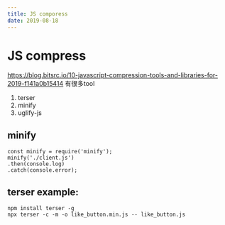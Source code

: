 ```yaml
---
title: JS comporess
date: 2019-08-18
---
```

# JS compress 
https://blog.bitsrc.io/10-javascript-compression-tools-and-libraries-for-2019-f141a0b15414
有很多tool
1. terser
2. minify
3. uglify-js

## minify

    const minify = require('minify');
    minify('./client.js')
    .then(console.log)
    .catch(console.error);

## terser example:

    npm install terser -g
    npx terser -c -m -o like_button.min.js -- like_button.js